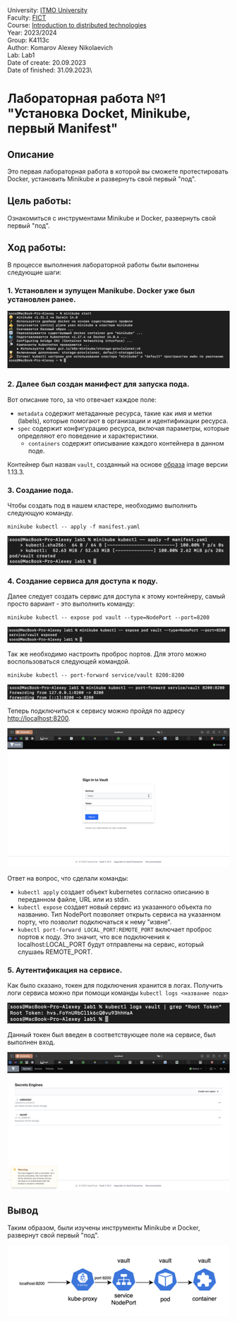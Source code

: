 University: [ITMO University](https://itmo.ru/ru/)\
Faculty: [FICT](https://fict.itmo.ru)\
Course: [Introduction to distributed technologies](https://github.com/itmo-ict-faculty/introduction-to-distributed-technologies)\
Year: 2023/2024\
Group: K4113c\
Author: Komarov Alexey Nikolaevich\
Lab: Lab1\
Date of create: 20.09.2023\
Date of finished: 31.09.2023\

# Лабораторная работа №1 "Установка Docket, Minikube, первый Manifest"

## Описание
   Это первая лабораторная работа в которой вы сможете протестировать Docker, установить Minikube и развернуть свой первый "под".

## Цель работы:
   Ознакомиться с инструментами Minikube и Docker, развернуть свой первый "под".

## Ход работы:
   В процессе выполнения лабораторной работы были выпонены следующие шаги:
### 1. Установлен и зупущен Manikube. Docker уже был установлен ранее.

![image](https://github.com/SoosRamirez/2023_2024-introduction_to_distributed_technologies-k4113c-komarov_a_n/blob/main/media/lab1_1.png)

### 2. Далее был создан манифест для запуска пода.

   Вот описание того, за что отвечает каждое поле:
   * `metadata` содержит метаданные ресурса, такие как имя и метки (labels), которые помогают в организации и идентификации ресурса.
   * `spec` содержит конфигурацию ресурса, включая параметры, которые определяют его поведение и характеристики.
     *  `containers` содержит описывание каждого контейнера в данном поде.
  
Контейнер был назван `vault`, созданный на основе [образа](https://hub.docker.com/_/vault/) image версии 1.13.3.

### 3. Создание пода.

Чтобы создать под в нашем кластере, необходимо выполнить следующую команду.
```
minikube kubectl -- apply -f manifest.yaml
```
![image](https://github.com/SoosRamirez/2023_2024-introduction_to_distributed_technologies-k4113c-komarov_a_n/blob/main/media/lab1_2.png)

### 4. Создание сервиса для доступа к поду.

Далее следует создать сервис для доступа к этому контейнеру, самый просто вариант - это выполнить команду:
```
minikube kubectl -- expose pod vault --type=NodePort --port=8200
```
![image](https://github.com/SoosRamirez/2023_2024-introduction_to_distributed_technologies-k4113c-komarov_a_n/blob/main/media/lab1_3.png)

Так же необходимо настроить проброс портов. Для этого можно воспользоваться следующей командой.
```
minikube kubectl -- port-forward service/vault 8200:8200
```
![image](https://github.com/SoosRamirez/2023_2024-introduction_to_distributed_technologies-k4113c-komarov_a_n/blob/main/media/lab1_4.png)

Теперь подключиться к сервису можно пройдя по адресу [http://localhost:8200](http://localhost:8200).

![image](https://github.com/SoosRamirez/2023_2024-introduction_to_distributed_technologies-k4113c-komarov_a_n/blob/main/media/lab1_5.png)

Ответ на вопрос, что сделали команды:
  * `kubectl apply` создает объект kubernetes согласно описанию в переданном файле, URL или из stdin.
  * `kubectl expose` создает новый сервис из указанного объекта по названию. Тип NodePort позволяет открыть сервиса на указанном порту, что позволит подключаться к нему "извне".
  * `kubectl port-forward LOCAL_PORT:REMOTE_PORT` включает проброс портов к поду. Это значит, что все подключения к localhost:LOCAL_PORT будут отправлены на сервис, который слушаеь REMOTE_PORT.

### 5. Аутентификация на сервисе.

Как было сказано, токен для подключения хранится в логах. Получить логи сервиса можно при помощи команды `kubectl logs <название пода>`

![image](https://github.com/SoosRamirez/2023_2024-introduction_to_distributed_technologies-k4113c-komarov_a_n/blob/main/media/lab1_6.png)

Данный токен был введен в соответствующее поле на сервисе, был выполнен вход.

![image](https://github.com/SoosRamirez/2023_2024-introduction_to_distributed_technologies-k4113c-komarov_a_n/blob/main/media/lab1_7.png)


## Вывод
Таким образом, были изучены инструменты Minikube и Docker, развернут свой первый "под".

![image](https://github.com/SoosRamirez/2023_2024-introduction_to_distributed_technologies-k4113c-komarov_a_n/blob/main/media/lab1_8.png)
